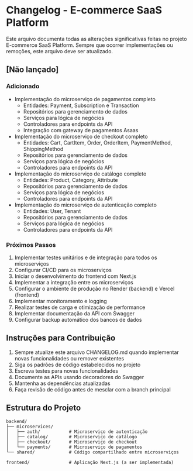# Changelog - E-commerce SaaS Platform

Este arquivo documenta todas as alterações significativas feitas no projeto E-commerce SaaS Platform. Sempre que ocorrer implementações ou remoções, este arquivo deve ser atualizado.

## [Não lançado]

### Adicionado
- Implementação do microserviço de pagamentos completo
  - Entidades: Payment, Subscription e Transaction
  - Repositórios para gerenciamento de dados
  - Serviços para lógica de negócios
  - Controladores para endpoints da API
  - Integração com gateway de pagamentos Asaas
- Implementação do microserviço de checkout completo
  - Entidades: Cart, CartItem, Order, OrderItem, PaymentMethod, ShippingMethod
  - Repositórios para gerenciamento de dados
  - Serviços para lógica de negócios
  - Controladores para endpoints da API
- Implementação do microserviço de catálogo completo
  - Entidades: Product, Category, Attribute
  - Repositórios para gerenciamento de dados
  - Serviços para lógica de negócios
  - Controladores para endpoints da API
- Implementação do microserviço de autenticação completo
  - Entidades: User, Tenant
  - Repositórios para gerenciamento de dados
  - Serviços para lógica de negócios
  - Controladores para endpoints da API

### Próximos Passos
1. Implementar testes unitários e de integração para todos os microserviços
2. Configurar CI/CD para os microserviços
3. Iniciar o desenvolvimento do frontend com Next.js
4. Implementar a integração entre os microserviços
5. Configurar o ambiente de produção no Render (backend) e Vercel (frontend)
6. Implementar monitoramento e logging
7. Realizar testes de carga e otimização de performance
8. Implementar documentação da API com Swagger
9. Configurar backup automático dos bancos de dados

## Instruções para Contribuição

1. Sempre atualize este arquivo CHANGELOG.md quando implementar novas funcionalidades ou remover existentes
2. Siga os padrões de código estabelecidos no projeto
3. Escreva testes para novas funcionalidades
4. Documente as APIs usando decoradores do Swagger
5. Mantenha as dependências atualizadas
6. Faça revisão de código antes de mesclar com a branch principal

## Estrutura do Projeto

```
backend/
├── microservices/
│   ├── auth/           # Microserviço de autenticação
│   ├── catalog/        # Microserviço de catálogo
│   ├── checkout/       # Microserviço de checkout
│   └── payments/       # Microserviço de pagamentos
└── shared/             # Código compartilhado entre microserviços

frontend/               # Aplicação Next.js (a ser implementada)
```
